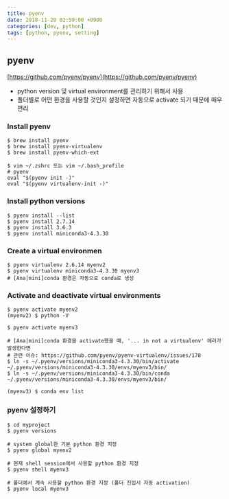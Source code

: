 ```yaml
---
title: pyenv
date: 2018-11-20 02:59:00 +0900
categories: [dev, python]
tags: [python, pyenv, setting]
---
```

## pyenv
[https://github.com/pyenv/pyenv](https://github.com/pyenv/pyenv)
* python version 및 virtual environment를 관리하기 위해서 사용
* 폴더별로 어떤 환경을 사용할 것인지 설정하면 자동으로 activate 되기 때문에 매우 편리

### Install pyenv
```shell
$ brew install pyenv
$ brew install pyenv-virtualenv
$ brew install pyenv-which-ext

$ vim ~/.zshrc 또는 vim ~/.bash_profile
# pyenv
eval "$(pyenv init -)"
eval "$(pyenv virtualenv-init -)"
```

### Install python versions
```shell
$ pyenv install --list
$ pyenv install 2.7.14
$ pyenv install 3.6.3
$ pyenv install miniconda3-4.3.30
```

### Create a virtual environmen
```shell
$ pyenv virtualenv 2.6.14 myenv2
$ pyenv virtualenv miniconda3-4.3.30 myenv3
# [Ana|mini]conda 환경은 자동으로 conda로 생성

```

### Activate and deactivate virtual environments
```shell
$ pyenv activate myenv2
(myenv2) $ python -V

$ pyenv activate myenv3

# [Ana|mini]conda 환경을 activate했을 때, '... in not a virtualenv' 에러가 발생한다면
# 관련 이슈: https://github.com/pyenv/pyenv-virtualenv/issues/178
$ ln -s ~/.pyenv/versions/miniconda3-4.3.30/bin/activate ~/.pyenv/versions/miniconda3-4.3.30/envs/myenv3/bin/
$ ln -s ~/.pyenv/versions/miniconda3-4.3.30/bin/conda ~/.pyenv/versions/miniconda3-4.3.30/envs/myenv3/bin/

(myenv3) $ conda env list
```

### pyenv 설정하기
```shell
$ cd myproject
$ pyenv versions

# system global한 기본 python 환경 지정
$ pyenv global myenv2

# 현재 shell session에서 사용할 python 환경 지정
$ pyenv shell myenv3

# 폴더에서 계속 사용할 python 환경 지정 (폴더 진입시 자동 activation)
$ pyenv local myenv3
```

